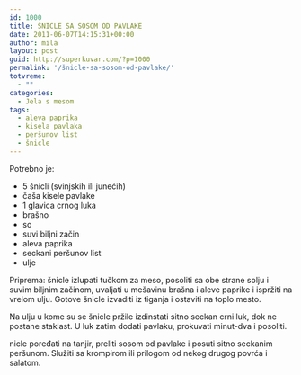 ```yaml
---
id: 1000
title: ŠNICLE SA SOSOM OD PAVLAKE
date: 2011-06-07T14:15:31+00:00
author: mila
layout: post
guid: http://superkuvar.com/?p=1000
permalink: '/šnicle-sa-sosom-od-pavlake/'
totvreme:
  - ""
categories:
  - Jela s mesom
tags:
  - aleva paprika
  - kisela pavlaka
  - peršunov list
  - šnicle
---
```

Potrebno je:

  * 5 šnicli (svinjskih ili junećih)
  * čaša kisele pavlake
  * 1 glavica crnog luka
  * brašno
  * so
  * suvi biljni začin
  * aleva paprika
  * seckani peršunov list
  * ulje

Priprema: šnicle izlupati tučkom za meso, posoliti sa obe strane solju i suvim biljnim začinom, uvaljati u mešavinu brašna i aleve paprike i ispržiti na vrelom ulju. Gotove šnicle izvaditi iz tiganja i ostaviti na toplo mesto.

Na ulju u kome su se šnicle pržile izdinstati sitno seckan crni luk, dok ne postane staklast. U luk zatim dodati pavlaku, prokuvati minut-dva i posoliti.

 nicle poređati na tanjir, preliti sosom od pavlake i posuti sitno seckanim peršunom. Služiti sa krompirom ili prilogom od nekog drugog povrća i salatom.